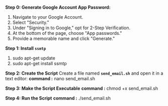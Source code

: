 **Step 0: Generate Google Account App Password:**
1. Navigate to your Google Account.
2. Select "Security."
3. Under "Signing in to Google," opt for 2-Step Verification.
4. At the bottom of the page, choose "App passwords."
5. Provide a memorable name and click "Generate."

**Step 1: Install `ssmtp`**
 1. sudo apt-get update
 2. sudo apt-get install ssmtp

**Step 2: Create the Script** Create a file named **`send_email.sh`** and open it in a text editor:
  **command :** nano send_email.sh

**Step 3: Make the Script Executable**
  **command :** chmod +x send_email.sh

**Step 4: Run the Script**
  **command :** ./send_email.sh
